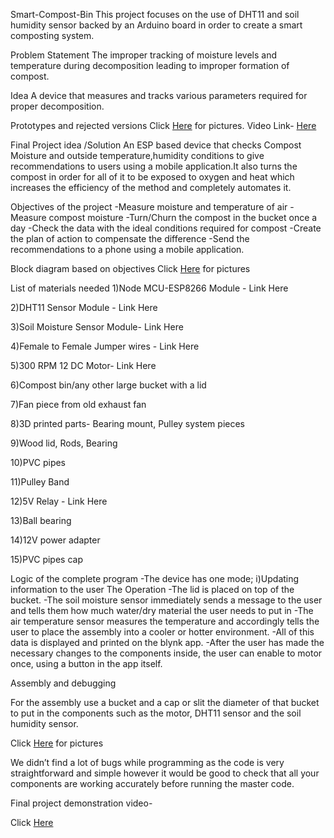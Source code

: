 Smart-Compost-Bin
This project focuses on the use of DHT11 and soil humidity sensor backed by an Arduino board in order to create a smart composting system.

Problem Statement
The improper tracking of moisture levels and temperature during decomposition leading to improper formation of compost.

Idea
A device that measures and tracks various parameters required for proper decomposition.

Prototypes and rejected versions
Click [Here](https://drive.google.com/file/d/1NsjOQaT7277Kws2XYOTswzE_B9CkjLqm/view?usp=sharing) for pictures.
Video Link- [Here]([url](https://drive.google.com/file/d/196XE0vtusxOqqEp6j_u0zVQryOqMpwhY/view?usp=sharing))

Final Project idea /Solution
An ESP  based device that checks Compost Moisture and outside temperature,humidity conditions to give recommendations to users using a mobile application.It also turns the compost in order for all of it to be exposed to oxygen and heat which increases the efficiency of the method and completely automates it.   

Objectives of the project
-Measure moisture and temperature of air
-Measure compost moisture
-Turn/Churn the compost in the bucket once a day
-Check the data with the ideal conditions required for compost
-Create the plan of action to compensate the difference
-Send the recommendations to a phone using a mobile application.




Block diagram based on objectives
Click [Here]([url](https://drive.google.com/file/d/1j5rjSOnQol7ovM6j-cI9oslBV150rppe/view?usp=sharing)) for pictures



List of materials needed
1)Node MCU-ESP8266 Module -  Link Here

2)DHT11 Sensor Module - Link Here

3)Soil Moisture Sensor Module- Link Here

4)Female to Female Jumper wires - Link Here

5)300 RPM 12 DC Motor- Link Here

6)Compost bin/any other large bucket with a lid

7)Fan piece from old exhaust fan

8)3D printed parts- Bearing mount, Pulley system pieces

9)Wood lid, Rods, Bearing  

10)PVC pipes 

11)Pulley Band

12)5V Relay - Link Here

13)Ball bearing 

14)12V power adapter

15)PVC pipes cap

Logic of the complete program
-The device has one mode; i)Updating information to the user
  The Operation
  -The lid is placed on top of the bucket.
  -The soil moisture sensor immediately sends a message to the user and tells them how much water/dry material the user needs to put    in
  -The air temperature sensor measures the temperature and accordingly tells the user to place the assembly into a cooler or hotter    environment.
  -All of this data is displayed and printed on the blynk app.
  -After the user has made the necessary changes to the components inside, the user can enable to motor once, using a button in the    app itself.

Assembly and debugging

For the assembly use a bucket and a cap or slit the diameter of that bucket to put in the components such as the motor, DHT11 sensor and the soil humidity sensor.

Click [Here]([url](https://drive.google.com/file/d/1snu3IY4oP5G4K0erBR5lxHsDfZ9WPsQx/view?usp=sharing)) for pictures

We didn’t find a lot of bugs while programming as the code is very straightforward and simple however it would be good to check that all your components are working accurately before running the master code.

Final project demonstration video-  

Click [Here]([url](https://drive.google.com/file/d/14JdgYnkZ9MLAtqW5SuIytds9uqhCBcYh/view?usp=drive_link)https://drive.google.com/file/d/14JdgYnkZ9MLAtqW5SuIytds9uqhCBcYh/view?usp=drive_link)


